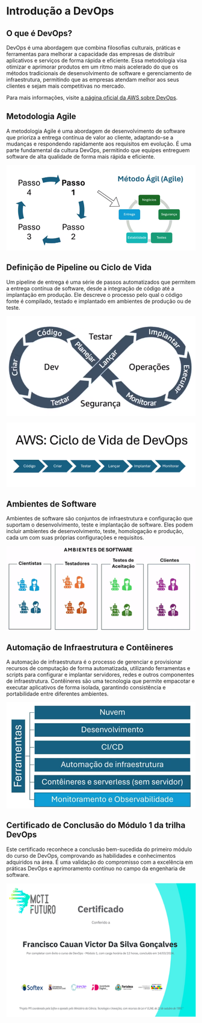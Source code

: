 # Introdução a DevOps

## O que é DevOps?

DevOps é uma abordagem que combina filosofias culturais, práticas e ferramentas para melhorar a capacidade das empresas de distribuir aplicativos e serviços de forma rápida e eficiente. Essa metodologia visa otimizar e aprimorar produtos em um ritmo mais acelerado do que os métodos tradicionais de desenvolvimento de software e gerenciamento de infraestrutura, permitindo que as empresas atendam melhor aos seus clientes e sejam mais competitivas no mercado.

Para mais informações, visite [a página oficial da AWS sobre DevOps](https://aws.amazon.com/pt/devops/what-is-devops/).

## Metodologia Agile

A metodologia Agile é uma abordagem de desenvolvimento de software que prioriza a entrega contínua de valor ao cliente, adaptando-se a mudanças e respondendo rapidamente aos requisitos em evolução. É uma parte fundamental da cultura DevOps, permitindo que equipes entreguem software de alta qualidade de forma mais rápida e eficiente.

![Metodologia Agile](image-2.png)

## Definição de Pipeline ou Ciclo de Vida

Um pipeline de entrega é uma série de passos automatizados que permitem a entrega contínua de software, desde a integração de código até a implantação em produção. Ele descreve o processo pelo qual o código fonte é compilado, testado e implantado em ambientes de produção ou de teste. 

![Pipeline](image-3.png)

![Ciclo de Vida](image-4.png)

## Ambientes de Software

Ambientes de software são conjuntos de infraestrutura e configuração que suportam o desenvolvimento, teste e implantação de software. Eles podem incluir ambientes de desenvolvimento, teste, homologação e produção, cada um com suas próprias configurações e requisitos.

![Ambientes de Software](image-5.png)

## Automação de Infraestrutura e Contêineres

A automação de infraestrutura é o processo de gerenciar e provisionar recursos de computação de forma automatizada, utilizando ferramentas e scripts para configurar e implantar servidores, redes e outros componentes de infraestrutura. Contêineres são uma tecnologia que permite empacotar e executar aplicativos de forma isolada, garantindo consistência e portabilidade entre diferentes ambientes.

![Automação de Infraestrutura](image-6.png)

## Certificado de Conclusão do Módulo 1 da trilha DevOps

Este certificado reconhece a conclusão bem-sucedida do primeiro módulo do curso de DevOps, comprovando as habilidades e conhecimentos adquiridos na área. É uma validação do compromisso com a excelência em práticas DevOps e aprimoramento contínuo no campo da engenharia de software.

![Certificado](image-7.png)
